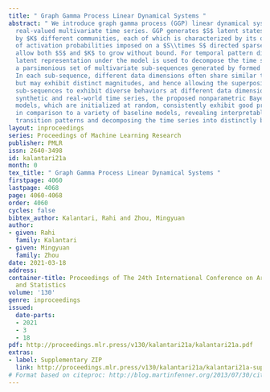 ```yaml
---
title: " Graph Gamma Process Linear Dynamical Systems "
abstract: " We introduce graph gamma process (GGP) linear dynamical systems to model
  real-valued multivariate time series. GGP generates $S$ latent states that are shared
  by $K$ different communities, each of which is characterized by its own pattern
  of activation probabilities imposed on a $S\\times S$ directed sparse graph, and
  allow both $S$ and $K$ to grow without bound. For temporal pattern discovery, the
  latent representation under the model is used to decompose the time series into
  a parsimonious set of multivariate sub-sequences generated by formed communities.
  In each sub-sequence, different data dimensions often share similar temporal patterns
  but may exhibit distinct magnitudes, and hence allowing the superposition of all
  sub-sequences to exhibit diverse behaviors at different data dimensions. On both
  synthetic and real-world time series, the proposed nonparametric Bayesian dynamic
  models, which are initialized at random, consistently exhibit good predictive performance
  in comparison to a variety of baseline models, revealing interpretable latent state
  transition patterns and decomposing the time series into distinctly behaved sub-sequences. "
layout: inproceedings
series: Proceedings of Machine Learning Research
publisher: PMLR
issn: 2640-3498
id: kalantari21a
month: 0
tex_title: " Graph Gamma Process Linear Dynamical Systems "
firstpage: 4060
lastpage: 4068
page: 4060-4068
order: 4060
cycles: false
bibtex_author: Kalantari, Rahi and Zhou, Mingyuan
author:
- given: Rahi
  family: Kalantari
- given: Mingyuan
  family: Zhou
date: 2021-03-18
address: 
container-title: Proceedings of The 24th International Conference on Artificial Intelligence
  and Statistics
volume: '130'
genre: inproceedings
issued:
  date-parts:
  - 2021
  - 3
  - 18
pdf: http://proceedings.mlr.press/v130/kalantari21a/kalantari21a.pdf
extras:
- label: Supplementary ZIP
  link: http://proceedings.mlr.press/v130/kalantari21a/kalantari21a-supp.zip
# Format based on citeproc: http://blog.martinfenner.org/2013/07/30/citeproc-yaml-for-bibliographies/
---
```

